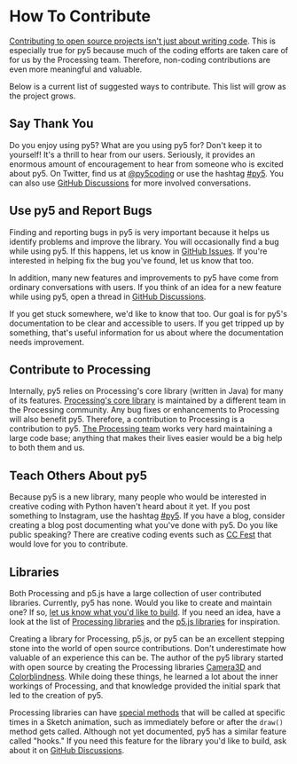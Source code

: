 # How To Contribute

[Contributing to open source projects isn't just about writing code](https://klarasystems.com/articles/contributing-to-open-source-beyond-software-development/). This is especially true for py5 because much of the coding efforts are taken care of for us by the Processing team. Therefore, non-coding contributions are even more meaningful and valuable.

Below is a current list of suggested ways to contribute. This list will grow as the project grows.

## Say Thank You

Do you enjoy using py5? What are you using py5 for? Don't keep it to yourself! It's a thrill to hear from our users. Seriously, it provides an enormous amount of encouragement to hear from someone who is excited about py5. On Twitter, find us at [@py5coding](https://twitter.com/py5coding) or use the hashtag [#py5](https://twitter.com/search?q=%23py5&f=live). You can also use [GitHub Discussions](https://github.com/py5coding/py5generator/discussions) for more involved conversations.

## Use py5 and Report Bugs

Finding and reporting bugs in py5 is very important because it helps us identify problems and improve the library. You will occasionally find a bug while using py5. If this happens, let us know in [GitHub Issues](https://github.com/py5coding/py5generator/issues). If you're interested in helping fix the bug you've found, let us know that too.

In addition, many new features and improvements to py5 have come from ordinary conversations with users. If you think of an idea for a new feature while using py5, open a thread in [GitHub Discussions](https://github.com/py5coding/py5generator/discussions).

If you get stuck somewhere, we'd like to know that too. Our goal is for py5's documentation to be clear and accessible to users. If you get tripped up by something, that's useful information for us about where the documentation needs improvement.

## Contribute to Processing

Internally, py5 relies on Processing's core library (written in Java) for many of its features. [Processing's core library](https://github.com/processing/processing4/tree/main/core) is maintained by a different team in the Processing community. Any bug fixes or enhancements to Processing will also benefit py5. Therefore, a contribution to Processing is a contribution to py5. [The Processing team](https://github.com/processing/processing4/graphs/contributors) works very hard maintaining a large code base; anything that makes their lives easier would be a big help to both them and us.

## Teach Others About py5

Because py5 is a new library, many people who would be interested in creative coding with Python haven't heard about it yet. If you post something to Instagram, use the hashtag [#py5](https://www.instagram.com/explore/tags/py5/). If you have a blog, consider creating a blog post documenting what you've done with py5. Do you like public speaking? There are creative coding events such as [CC Fest](https://ccfest.rocks/) that would love for you to contribute.

## Libraries

Both Processing and p5.js have a large collection of user contributed libraries. Currently, py5 has none. Would you like to create and maintain one? If so, [let us know what you'd like to build](https://github.com/py5coding/py5generator/discussions). If you need an idea, have a look at the list of [Processing libraries](https://processing.org/reference/libraries/) and the [p5.js libraries](https://p5js.org/libraries/) for inspiration.

Creating a library for Processing, p5.js, or py5 can be an excellent stepping stone into the world of open source contributions. Don't underestimate how valuable of an experience this can be. The author of the py5 library started with open source by creating the Processing libraries [Camera3D](https://ixora.io/projects/camera-3D/) and [Colorblindness](https://ixora.io/projects/colorblindness/). While doing these things, he learned a lot about the inner workings of Processing, and that knowledge provided the initial spark that led to the creation of py5.

Processing libraries can have [special methods](https://github.com/processing/processing/wiki/Library-Basics#library-methods) that will be called at specific times in a Sketch animation, such as immediately before or after the `draw()` method gets called. Although not yet documented, py5 has a similar feature called "hooks." If you need this feature for the library you'd like to build, ask about it on [GitHub Discussions](https://github.com/py5coding/py5generator/discussions).

